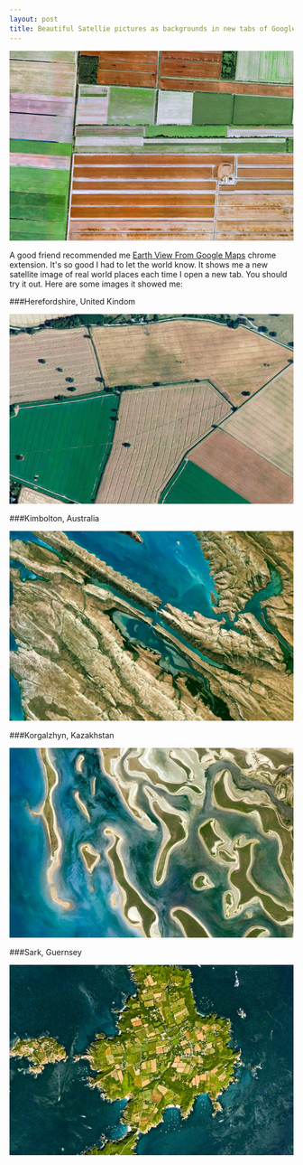 ```yaml
---
layout: post
title: Beautiful Satellie pictures as backgrounds in new tabs of Google Chrome
---
```

![Twist Germany](/public/images/twist-germany.jpg)

A good friend recommended me [Earth View From Google Maps](https://chrome.google.com/webstore/detail/earth-view-from-google-ma/bhloflhklmhfpedakmangadcdofhnnoh/related) chrome extension. It's so good I had to let the world know. It shows me a new satellite image of real world places each time I open a new tab. You should try it out. Here are some images it showed me:

###Herefordshire, United Kindom

![Herefordshire United Kindom](/public/images/herefordshire-united-kingdom.jpg)

###Kimbolton, Australia

![Kimbolton Australia](/public/images/kimbolton-australia.jpg)

###Korgalzhyn, Kazakhstan

![Korgalzhyn Kazakhstan](/public/images/korgalzhyn-kazakhstan.jpg)

###Sark, Guernsey

![Sark Guernsey](/public/images/sark-guernsey.jpg)